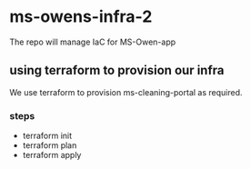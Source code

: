 # ms-owens-infra-2
The repo will manage IaC for MS-Owen-app

## using terraform to provision our infra
We use terraform to provision ms-cleaning-portal as required.

### steps
- terraform init
- terraform plan
- terraform apply